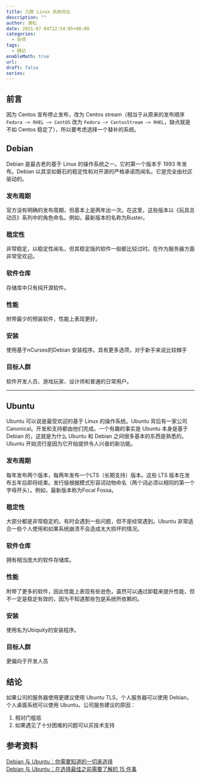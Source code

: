```yaml
---
title: 几款 Linux 系统对比
description: ""
author: 清松
date: 2021-07-04T22:54:05+08:00
categories:
  - 杂项
tags:
  - 随记
enableMath: true
url: 
draft: false
series:
---
```

## 前言
因为 Centos 宣布停止发布，改为 Centos stream（相当于从原来的发布顺序`Fedora –> RHEL –> CentOS` 改为 `Fedora –> CentosStream –> RHEL`，缺点就是不如 Centos 稳定了），所以要考虑选择一个替补的系统。

## Debian
Debian 是最古老的基于 Linux 的操作系统之一。它的第一个版本于 1993 年发布。Debian 以其坚如磐石的稳定性和对开源的严格承诺而闻名。它是完全由社区驱动的。

### 发布周期
官方没有明确的发布周期，但基本上是两年出一次。在这里，这些版本以《玩具总动员》系列中的角色命名。例如，最新版本的名称为Buster。

### 稳定性
非常稳定，以稳定性闻名，但其稳定版的软件一般都比较过时。在作为服务器方面非常受欢迎。

### 软件仓库
存储库中只有纯开源软件。

### 性能
附带最少的预装软件，性能上表现更好。

### 安装
使用基于nCurses的Debian 安装程序。具有更多选项，对于新手来说比较棘手

### 目标人群
软件开发人员、游戏玩家、设计师和普通的日常用户。

---
## Ubuntu
Ubuntu 可以说是最受欢迎的基于 Linux 的操作系统。Ubuntu 背后有一家公司 Canonical。开发和支持都由他们完成。一个有趣的事实是 Ubuntu 本身是基于 Debian 的，这就是为什么 Ubuntu 和 Debian 之间很多基本的东西是熟悉的。Ubuntu 开始流行是因为它开始提供令人兴奋的新功能。

### 发布周期
每年发布两个版本，每两年发布一个LTS（长期支持）版本。这些 LTS 版本在发布五年后即将结束。发行版根据模式形容词动物命名（两个词必须以相同的第一个字母开头）。例如，最新版本称为Focal Fossa。

### 稳定性
大部分都是非常稳定的。有时会遇到一些问题，但不是经常遇到。Ubuntu 非常适合一些个人使用和如果系统崩溃不会造成太大损坏的情况。

### 软件仓库
拥有相当庞大的软件存储库。

### 性能
附带了更多的软件，因此性能上表现有些逊色，虽然可以通过卸载来提升性能，但不一定是稳定有效的，因为不知道那些包是系统所依赖的。

### 安装
使用名为Ubiquity的安装程序。

### 目标人群
更偏向于开发人员

## 结论
如果公司的服务器使用更建议使用 Ubuntu TLS，个人服务器可以使用 Debian，个人桌面系统可以使用 Ubuntu。公司服务建议的原因：  
1. 相对门槛低
2. 如果遇见了十分困难的问题可以买技术支持


## 参考资料
[Debian 与 Ubuntu：你需要知道的一切来选择](https://www.fosslinux.com/40109/debian-vs-ubuntu-everything-you-need-to-know-to-choose.htm)  
[Debian 与 Ubuntu：在选择最佳之前需要了解的 15 件事](https://www.ubuntupit.com/debian-vs-ubuntu-top-things-to-know-before-choosing-the-best-one/)
